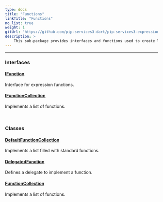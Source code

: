 ```yaml
---
type: docs
title: "Functions"
linkTitle: "Functions"
no_list: true
weight: 1
gitUrl: "https://github.com/pip-services3-dart/pip-services3-expressions-dart"
description: >
    This sub-package provides interfaces and functions used to create lists of functions and delegates.
---
```

---
<div class="module-body"> 

### Interfaces

#### [IFunction](ifunction)
Interface for expression functions.

#### [IFunctionCollection](ifunction_collection)
Implements a list of functions.


<br>

### Classes

#### [DefaultFunctionCollection](default_function_collection)
Implements a list filled with standard functions.

#### [DelegatedFunction](delegated_function)
Defines a delegate to implement a function.

#### [FunctionCollection](function_collection)
Implements a list of functions.


</div>


